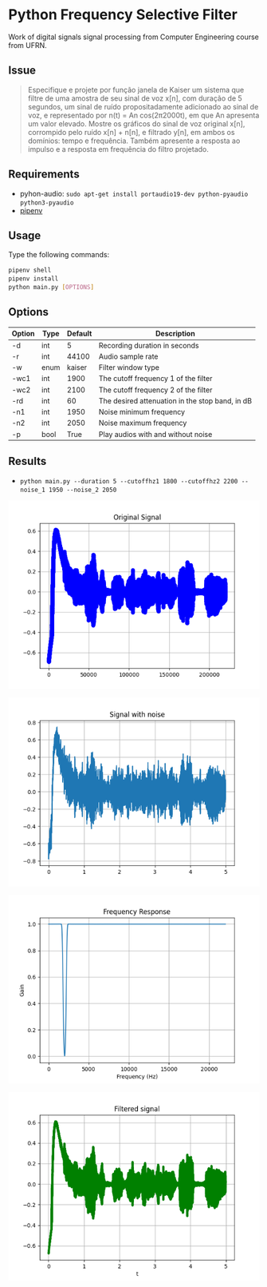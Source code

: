 # Python Frequency Selective Filter

Work of digital signals signal processing from Computer Engineering course from UFRN.

## Issue

> Especifique e projete por função janela de Kaiser um sistema que filtre de uma amostra de seu sinal de voz x[n], com duração de 5 segundos, um sinal de ruído propositadamente adicionado ao sinal de voz, e representado por n(t) = An cos(2π2000t), em que An apresenta um valor elevado. Mostre os gráficos do sinal de voz original x[n], corrompido pelo ruído x[n] + n[n], e filtrado y[n], em ambos os domínios: tempo e frequência. Também apresente a resposta ao impulso e a resposta em frequência do filtro projetado.


## Requirements

- pyhon-audio: `sudo apt-get install portaudio19-dev python-pyaudio python3-pyaudio`
- [pipenv](https://pypi.org/project/pipenv/)

## Usage

Type the following commands:

```bash
pipenv shell
pipenv install
python main.py [OPTIONS]
```

## Options

Option | Type | Default | Description
------ | ---- | ------- | -------
-d | int | 5 | Recording duration in seconds
-r | int | 44100 | Audio sample rate
-w | enum | kaiser | Filter window type
-wc1  | int | 1900 | The cutoff frequency 1 of the filter
-wc2 | int | 2100 | The cutoff frequency 2 of the filter
-rd | int | 60 | The desired attenuation in the stop band, in dB
-n1 | int | 1950 | Noise minimum frequency
-n2 | int | 2050 | Noise maximum frequency
-p | bool | True | Play audios with and without noise


## Results

- `python main.py --duration 5 --cutoffhz1 1800 --cutoffhz2 2200 --noise_1 1950 --noise_2 2050`

![Original Signal](samples/1950_2050_1800_2200_60_original.png?raw=true "Original Signal")

![Signal with noise](samples/1950_2050_1800_2200_60_with_noise.png "Signal with noise")

![Frequency Response](samples/1950_2050_1800_2200_60_freq_response.png "Frequency Response")

![Filtered signal](samples/1950_2050_1800_2200_60_filtered.png "Filtered signal")